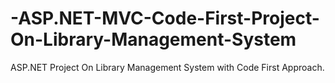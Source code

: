 # -ASP.NET-MVC-Code-First-Project-On-Library-Management-System
ASP.NET Project On Library Management System with Code First Approach.
